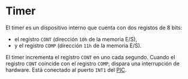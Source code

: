 # Timer

El timer es un dispositivo interno que cuenta con dos registos de 8 bits:

- el registro `CONT` (dirección `10h` de la memoria E/S),
- y el registro `COMP` (dirección `11h` de la memoria E/S).

El timer incrementa el registro `CONT` en uno cada segundo. Cuando el registro `CONT` coincide con el registro `COMP`, dispara una interrupción de hardware. Está conectado al puerto `INT1` del [PIC](./pic).
